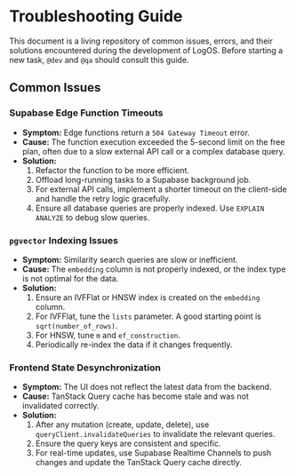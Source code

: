 # Troubleshooting Guide

This document is a living repository of common issues, errors, and their solutions encountered during the development of LogOS. Before starting a new task, `@dev` and `@qa` should consult this guide.

## Common Issues

### Supabase Edge Function Timeouts
- **Symptom:** Edge functions return a `504 Gateway Timeout` error.
- **Cause:** The function execution exceeded the 5-second limit on the free plan, often due to a slow external API call or a complex database query.
- **Solution:**
  1. Refactor the function to be more efficient.
  2. Offload long-running tasks to a Supabase background job.
  3. For external API calls, implement a shorter timeout on the client-side and handle the retry logic gracefully.
  4. Ensure all database queries are properly indexed. Use `EXPLAIN ANALYZE` to debug slow queries.

### `pgvector` Indexing Issues
- **Symptom:** Similarity search queries are slow or inefficient.
- **Cause:** The `embedding` column is not properly indexed, or the index type is not optimal for the data.
- **Solution:**
  1. Ensure an IVFFlat or HNSW index is created on the `embedding` column.
  2. For IVFFlat, tune the `lists` parameter. A good starting point is `sqrt(number_of_rows)`.
  3. For HNSW, tune `m` and `ef_construction`.
  4. Periodically re-index the data if it changes frequently.

### Frontend State Desynchronization
- **Symptom:** The UI does not reflect the latest data from the backend.
- **Cause:** TanStack Query cache has become stale and was not invalidated correctly.
- **Solution:**
  1. After any mutation (create, update, delete), use `queryClient.invalidateQueries` to invalidate the relevant queries.
  2. Ensure the query keys are consistent and specific.
  3. For real-time updates, use Supabase Realtime Channels to push changes and update the TanStack Query cache directly. 